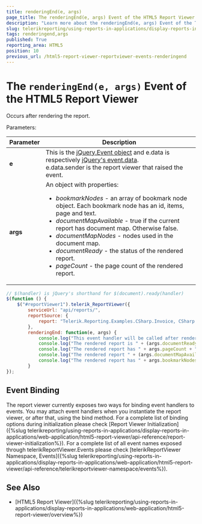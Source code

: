 ```yaml
---
title: renderingEnd(e, args)
page_title: The renderingEnd(e, args) Event of the HTML5 Report Viewer explained
description: "Learn more about the renderingEnd(e, args) Event of the Telerik Reporting HTML5 Report Viewer and how to use it to customize the viewer's behavior."
slug: telerikreporting/using-reports-in-applications/display-reports-in-applications/web-application/html5-report-viewer/api-reference/reportviewer/events/renderingend(e,-args)
tags: renderingend,args
published: True
reporting_area: HTML5
position: 10
previous_url: /html5-report-viewer-reportviewer-events-renderingend
---
```


<style>
table th:first-of-type {
	width: 15%;
}
table th:nth-of-type(2) {
	width: 85%;
}
</style>

# The `renderingEnd(e, args)` Event of the HTML5 Report Viewer

Occurs after rendering the report.

Parameters:

| Parameter | Description |
| ------ | ------ |
| __e__ |This is the [jQuery.Event object](https://api.jquery.com/category/events/event-object/) and e.data is respectively [jQuery's event.data](https://api.jquery.com/event.data/).<br/>e.data.sender is the report viewer that raised the event.|
| __args__ |An object with properties:<ul><li>*bookmarkNodes* - an array of bookmark node object. Each bookmark node has an id, items, page and text.</li><li>*documentMapAvailable* - true if the current report has document map. Otherwise false.</li><li>*documentMapNodes* - nodes used in the document map.</li><li>*documentReady* - the status of the rendered report.</li><li>*pageCount* - the page count of the rendered report.</li></ul>|

````JavaScript
// $(handler) is jQuery's shorthand for $(document).ready(handler)
$(function () {
	$("#reportViewer1").telerik_ReportViewer({
		serviceUrl: "api/reports/",
		reportSource: {
			report: "Telerik.Reporting.Examples.CSharp.Invoice, CSharp.ReportLibrary"
		},
		renderingEnd: function(e, args) {
			console.log("This event handler will be called after rendering the report.");
			console.log("The rendered report is " + (args.documentReady ? "" : "not") + " ready.");
			console.log("The rendered report has " + args.pageCount + " pages.");
			console.log("The rendered report " + (args.documentMapAvailable ? "has" : "does not have") + " document map.");
			console.log("The rendered report has " + args.bookmarkNodes.length + " nodes");
		}
});
````

## Event Binding

The report viewer currently exposes two ways for binding event handlers to events. You may attach event handlers when you instantiate the report viewer, or after that, using the bind method. For a complete list of binding options during initialization please check [Report Viewer Initialization]({%slug telerikreporting/using-reports-in-applications/display-reports-in-applications/web-application/html5-report-viewer/api-reference/report-viewer-initialization%}). For a complete list of all event names exposed through telerikReportViewer.Events please check [telerikReportViewer Namespace, Events]({%slug telerikreporting/using-reports-in-applications/display-reports-in-applications/web-application/html5-report-viewer/api-reference/telerikreportviewer-namespace/events%}).

## See Also

* [HTML5 Report Viewer]({%slug telerikreporting/using-reports-in-applications/display-reports-in-applications/web-application/html5-report-viewer/overview%})
